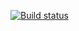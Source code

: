 [![Build status](https://ci.appveyor.com/api/projects/status/8bfryap4e330q1s1?svg=true)](https://ci.appveyor.com/project/yana-sheglova/1-promises)
